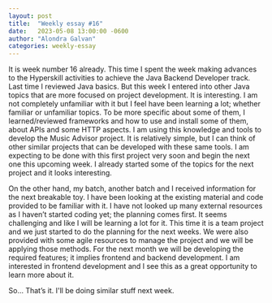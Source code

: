 ```yaml
---
layout: post
title:  "Weekly essay #16"
date:   2023-05-08 13:00:00 -0600
author: "Alondra Galvan"
categories: weekly-essay
---
```


It is week number 16 already. This time I spent the week making advances to the Hyperskill activities to achieve the Java Backend Developer track. Last time I reviewed Java basics. But this week I entered into other Java topics that are more focused on project development. It is interesting. I am not completely unfamiliar with it but I feel have been learning a lot; whether familiar or unfamiliar topics. To be more specific about some of them, I learned/reviewed frameworks and how to use and install some of them, about APIs and some HTTP aspects. I am using this knowledge and tools to develop the Music Advisor project. It is relatively simple, but I can think of other similar projects that can be developed with these same tools. I am expecting to be done with this first project very soon and begin the next one this upcoming week. I already started some of the topics for the next project and it looks interesting.

On the other hand, my batch, another batch and I received information for the next breakable toy. I have been looking at the existing material and code provided to be familiar with it. I have not looked up many external resources as I haven’t started coding yet; the planning comes first.
It seems challenging and like I will be learning a lot for it. This time it is a team project and we just started to do the planning for the next weeks. We were also provided with some agile resources to manage the project and we will be applying those methods. For the next month we will be developing the required features; it implies frontend and backend development. I am interested in frontend development and I see this as a great opportunity to learn more about it. 

So... That’s it. I'll be doing similar stuff next week. 
